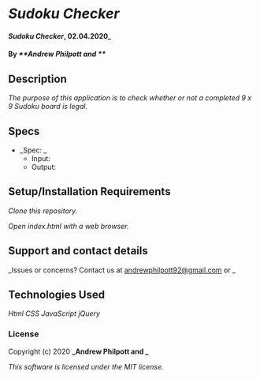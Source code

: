 # _Sudoku Checker_
#### _Sudoku Checker_, 02.04.2020_
#### By _**Andrew Philpott and **_
## Description
_The purpose of this application is to check whether or not a completed 9 x 9 Sudoku board is legal._

## Specs
* _Spec: _
  * Input: 
  * Output: 

## Setup/Installation Requirements
_Clone this repository._

_Open index.html with a web browser._

## Support and contact details
_Issues or concerns? Contact us at andrewphilpott92@gmail.com or _

## Technologies Used
_Html_
_CSS_
_JavaScript_
_jQuery_

### License
Copyright (c) 2020 **_Andrew Philpott and _**

*This software is licensed under the MIT license.*
